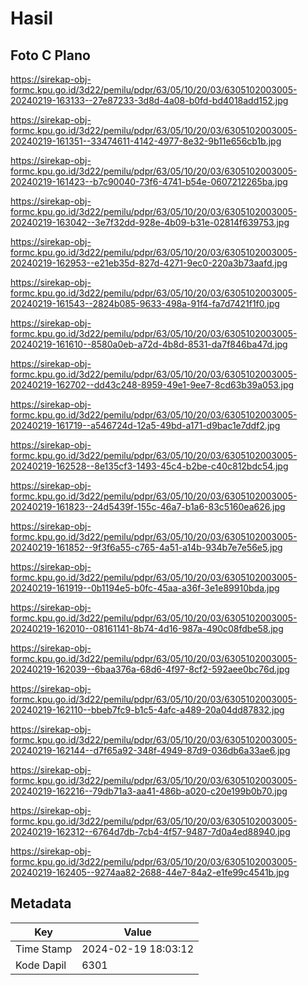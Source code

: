 # Hasil

## Foto C Plano

https://sirekap-obj-formc.kpu.go.id/3d22/pemilu/pdpr/63/05/10/20/03/6305102003005-20240219-163133--27e87233-3d8d-4a08-b0fd-bd4018add152.jpg

https://sirekap-obj-formc.kpu.go.id/3d22/pemilu/pdpr/63/05/10/20/03/6305102003005-20240219-161351--33474611-4142-4977-8e32-9b11e656cb1b.jpg

https://sirekap-obj-formc.kpu.go.id/3d22/pemilu/pdpr/63/05/10/20/03/6305102003005-20240219-161423--b7c90040-73f6-4741-b54e-0607212265ba.jpg

https://sirekap-obj-formc.kpu.go.id/3d22/pemilu/pdpr/63/05/10/20/03/6305102003005-20240219-163042--3e7f32dd-928e-4b09-b31e-02814f639753.jpg

https://sirekap-obj-formc.kpu.go.id/3d22/pemilu/pdpr/63/05/10/20/03/6305102003005-20240219-162953--e21eb35d-827d-4271-9ec0-220a3b73aafd.jpg

https://sirekap-obj-formc.kpu.go.id/3d22/pemilu/pdpr/63/05/10/20/03/6305102003005-20240219-161543--2824b085-9633-498a-91f4-fa7d7421f1f0.jpg

https://sirekap-obj-formc.kpu.go.id/3d22/pemilu/pdpr/63/05/10/20/03/6305102003005-20240219-161610--8580a0eb-a72d-4b8d-8531-da7f846ba47d.jpg

https://sirekap-obj-formc.kpu.go.id/3d22/pemilu/pdpr/63/05/10/20/03/6305102003005-20240219-162702--dd43c248-8959-49e1-9ee7-8cd63b39a053.jpg

https://sirekap-obj-formc.kpu.go.id/3d22/pemilu/pdpr/63/05/10/20/03/6305102003005-20240219-161719--a546724d-12a5-49bd-a171-d9bac1e7ddf2.jpg

https://sirekap-obj-formc.kpu.go.id/3d22/pemilu/pdpr/63/05/10/20/03/6305102003005-20240219-162528--8e135cf3-1493-45c4-b2be-c40c812bdc54.jpg

https://sirekap-obj-formc.kpu.go.id/3d22/pemilu/pdpr/63/05/10/20/03/6305102003005-20240219-161823--24d5439f-155c-46a7-b1a6-83c5160ea626.jpg

https://sirekap-obj-formc.kpu.go.id/3d22/pemilu/pdpr/63/05/10/20/03/6305102003005-20240219-161852--9f3f6a55-c765-4a51-a14b-934b7e7e56e5.jpg

https://sirekap-obj-formc.kpu.go.id/3d22/pemilu/pdpr/63/05/10/20/03/6305102003005-20240219-161919--0b1194e5-b0fc-45aa-a36f-3e1e89910bda.jpg

https://sirekap-obj-formc.kpu.go.id/3d22/pemilu/pdpr/63/05/10/20/03/6305102003005-20240219-162010--08161141-8b74-4d16-987a-490c08fdbe58.jpg

https://sirekap-obj-formc.kpu.go.id/3d22/pemilu/pdpr/63/05/10/20/03/6305102003005-20240219-162039--6baa376a-68d6-4f97-8cf2-592aee0bc76d.jpg

https://sirekap-obj-formc.kpu.go.id/3d22/pemilu/pdpr/63/05/10/20/03/6305102003005-20240219-162110--bbeb7fc9-b1c5-4afc-a489-20a04dd87832.jpg

https://sirekap-obj-formc.kpu.go.id/3d22/pemilu/pdpr/63/05/10/20/03/6305102003005-20240219-162144--d7f65a92-348f-4949-87d9-036db6a33ae6.jpg

https://sirekap-obj-formc.kpu.go.id/3d22/pemilu/pdpr/63/05/10/20/03/6305102003005-20240219-162216--79db71a3-aa41-486b-a020-c20e199b0b70.jpg

https://sirekap-obj-formc.kpu.go.id/3d22/pemilu/pdpr/63/05/10/20/03/6305102003005-20240219-162312--6764d7db-7cb4-4f57-9487-7d0a4ed88940.jpg

https://sirekap-obj-formc.kpu.go.id/3d22/pemilu/pdpr/63/05/10/20/03/6305102003005-20240219-162405--9274aa82-2688-44e7-84a2-e1fe99c4541b.jpg


## Metadata

| Key        | Value               |
| ---------- | ------------------- |
| Time Stamp | 2024-02-19 18:03:12 |
| Kode Dapil | 6301                |



